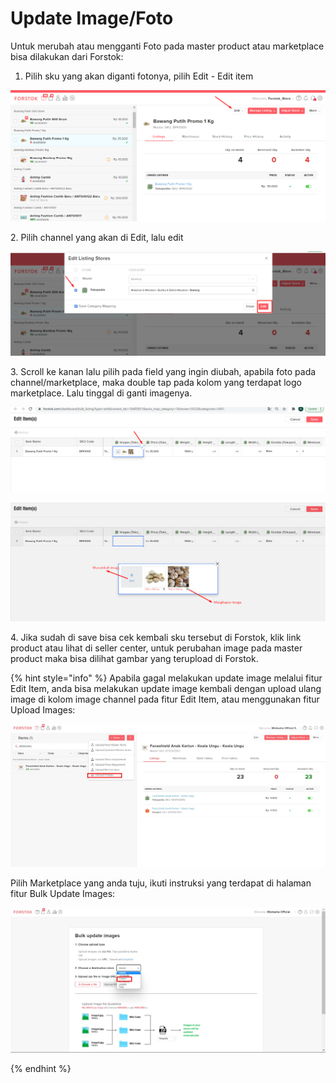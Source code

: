 # Update Image/Foto

Untuk merubah atau mengganti Foto pada master product atau marketplace bisa dilakukan dari Forstok:

1. Pilih sku yang akan diganti fotonya, pilih Edit - Edit item

![](<../../.gitbook/assets/image (443) (1) (1) (1) (1).png>)

2\. Pilih channel yang akan di Edit, lalu edit

![](<../../.gitbook/assets/image (444) (1) (1) (1).png>)

3\. Scroll ke kanan lalu pilih pada field yang ingin diubah, apabila foto pada channel/marketplace, maka double tap pada kolom yang terdapat logo marketplace. Lalu tinggal di ganti imagenya.

![](<../../.gitbook/assets/image (442) (1) (1).png>)

![](<../../.gitbook/assets/image (446) (1) (1) (1) (1).png>)

4\. Jika sudah di save bisa cek kembali sku tersebut di Forstok, klik link product atau lihat di seller center, untuk perubahan image pada master product maka bisa dilihat gambar yang terupload di Forstok.

{% hint style="info" %}
Apabila gagal melakukan update image melalui fitur Edit Item, anda bisa  melakukan update image kembali dengan upload ulang image di kolom image channel pada fitur Edit Item, atau menggunakan fitur Upload Images:

&#x20;<img src="../../.gitbook/assets/1292a04e-7574-480a-b6db-f1a018197f6b (1).jpg" alt="" data-size="original">

Pilih Marketplace yang anda tuju, ikuti instruksi yang terdapat di halaman fitur Bulk Update Images:

&#x20;![](../../.gitbook/assets/c9bb93af-829f-4e7b-aba8-8e91e4fda724.jpg)


{% endhint %}
